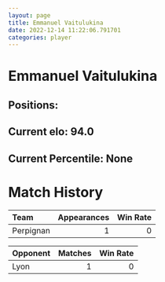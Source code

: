 ```yaml
---  
layout: page  
title: Emmanuel Vaitulukina  
date: 2022-12-14 11:22:06.791701  
categories: player  
---
```

# Emmanuel Vaitulukina

## Positions: 

## Current elo: 94.0

## Current Percentile: None

# Match History


| Team      |   Appearances |   Win Rate |
|:----------|--------------:|-----------:|
| Perpignan |             1 |          0 |

| Opponent   |   Matches |   Win Rate |
|:-----------|----------:|-----------:|
| Lyon       |         1 |          0 |